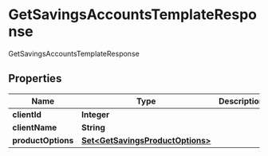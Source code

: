 

# GetSavingsAccountsTemplateResponse

GetSavingsAccountsTemplateResponse

## Properties

| Name | Type | Description | Notes |
|------------ | ------------- | ------------- | -------------|
|**clientId** | **Integer** |  |  [optional] |
|**clientName** | **String** |  |  [optional] |
|**productOptions** | [**Set&lt;GetSavingsProductOptions&gt;**](GetSavingsProductOptions.md) |  |  [optional] |



